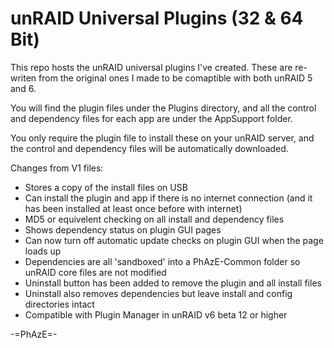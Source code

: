 unRAID Universal Plugins (32 & 64 Bit)
======

This repo hosts the unRAID universal plugins I've created.  These are re-writen from the original ones I made to be comaptible with both unRAID 5 and 6.

You will find the plugin files under the Plugins directory, and all the control and dependency files for each app are under the AppSupport folder.

You only require the plugin file to install these on your unRAID server, and the control and dependency files will be automatically downloaded.

Changes from V1 files:
- Stores a copy of the install files on USB
- Can install the plugin and app if there is no internet connection (and it has been installed at least once before with internet)
- MD5 or equivelent checking on all install and dependency files
- Shows dependency status on plugin GUI pages
- Can now turn off automatic update checks on plugin GUI when the page loads up
- Dependencies are all 'sandboxed' into a PhAzE-Common folder so unRAID core files are not modified
- Uninstall button has been added to remove the plugin and all install files
- Uninstall also removes dependencies but leave install and config directories intact
- Compatible with Plugin Manager in unRAID v6 beta 12 or higher

-=PhAzE=-